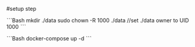 #setup step

ˋˋˋBash
mkdir ./data
sudo chown -R 1000 ./data  //set ./data owner to UID 1000
ˋˋˋ

ˋˋˋBash
docker-compose up -d
ˋˋˋ
